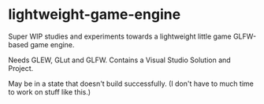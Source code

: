 # lightweight-game-engine
Super WIP studies and experiments towards a lightweight little game GLFW-based game engine.

Needs GLEW, GLut and GLFW. Contains a Visual Studio Solution and Project.

May be in a state that doesn't build successfully. (I don't have to much time to work on stuff like this.)
